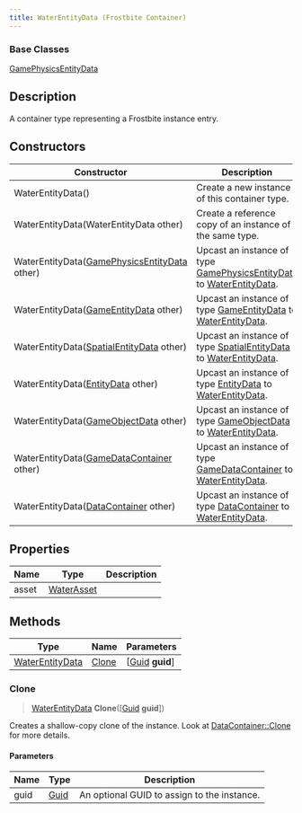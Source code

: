 ```yaml
---
title: WaterEntityData (Frostbite Container)
---
```

### Base Classes

[GamePhysicsEntityData](GamePhysicsEntityData)

## Description

A container type representing a Frostbite instance entry.

## Constructors

| Constructor                                                                | Description                                                                                                           |
| -------------------------------------------------------------------------- | --------------------------------------------------------------------------------------------------------------------- |
| WaterEntityData()                                                          | Create a new instance of this container type.                                                                         |
| WaterEntityData(WaterEntityData other)                                     | Create a reference copy of an instance of the same type.                                                              |
| WaterEntityData([GamePhysicsEntityData](GamePhysicsEntityData) other)      | Upcast an instance of type [GamePhysicsEntityData](GamePhysicsEntityData) to [WaterEntityData](WaterEntityData).      |
| WaterEntityData([GameEntityData](GameEntityData) other)                    | Upcast an instance of type [GameEntityData](GameEntityData) to [WaterEntityData](WaterEntityData).                    |
| WaterEntityData([SpatialEntityData](SpatialEntityData) other)              | Upcast an instance of type [SpatialEntityData](SpatialEntityData) to [WaterEntityData](WaterEntityData).              |
| WaterEntityData([EntityData](EntityData) other)                            | Upcast an instance of type [EntityData](EntityData) to [WaterEntityData](WaterEntityData).                            |
| WaterEntityData([GameObjectData](GameObjectData) other)                    | Upcast an instance of type [GameObjectData](GameObjectData) to [WaterEntityData](WaterEntityData).                    |
| WaterEntityData([GameDataContainer](GameDataContainer) other)              | Upcast an instance of type [GameDataContainer](GameDataContainer) to [WaterEntityData](WaterEntityData).              |
| WaterEntityData([DataContainer](/vext/ref/cls/shr/datacontainer) other) | Upcast an instance of type [DataContainer](/vext/ref/cls/shr/datacontainer) to [WaterEntityData](WaterEntityData). |

## Properties

| Name  | Type                     | Description |
| ----- | ------------------------ | ----------- |
| asset | [WaterAsset](WaterAsset) |             |

## Methods

| Type                               | Name            | Parameters                                     |
| ---------------------------------- | --------------- | ---------------------------------------------- |
| [WaterEntityData](WaterEntityData) | [Clone](#clone) | \[[Guid](/vext/ref/cls/shr/guid) **guid**\] |

### Clone

> [WaterEntityData](WaterEntityData) **Clone**(\[[Guid](/vext/ref/cls/shr/guid) **guid**\])

Creates a shallow-copy clone of the instance. Look at [DataContainer::Clone](/vext/ref/cls/shr/datacontainer#clone) for more details.

#### Parameters

| Name | Type         | Description                                 |
| ---- | ------------ | ------------------------------------------- |
| guid | [Guid](Guid) | An optional GUID to assign to the instance. |
